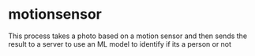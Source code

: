 # motionsensor
This process takes a photo based on a motion sensor and then sends the result to a server to use an ML model to identify if its a person or not
